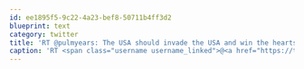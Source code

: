 ```yaml
---
id: ee1895f5-9c22-4a23-bef8-50711b4ff3d2
blueprint: text
category: twitter
title: 'RT @pulmyears: The USA should invade the USA and win the hearts and minds of the population by building roads, bridges and putting local ...'
caption: 'RT <span class="username username_linked">@<a href="https://twitter.com/pulmyears" title="Paul Myers">pulmyears</a></span>: The USA should invade the USA and win the hearts and minds of the population by building roads, bridges and putting local ...'
---
```

